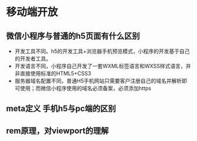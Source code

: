 # 移动端开放

## 微信小程序与普通的h5页面有什么区别
- 开发工具不同。h5的开发工具+浏览器手机预览模式，小程序的开发基于自己的开发者工具。
- 开发语言不同，小程序自己开发了一套WXML标签语言和WXSS样式语言，并非直接使用标准的HTML5+CSS3
- 服务器域名配置不同，普通H5手机网站只需要客户注册自己的域名并解析即可使用；而微信小程序使用的域名必须备案，必须添加https
## meta定义  手机h5与pc端的区别
## rem原理，对viewport的理解